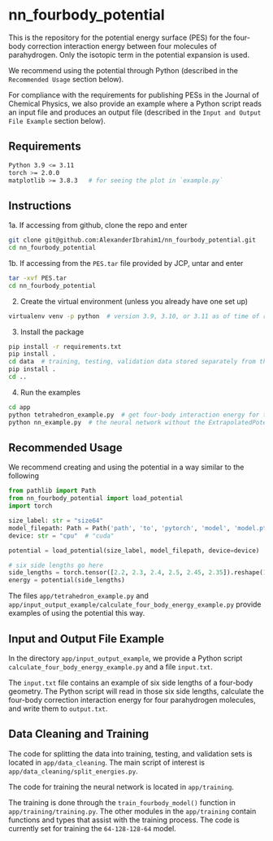 # nn_fourbody_potential

This is the repository for the potential energy surface (PES) for the four-body correction interaction energy between four molecules of parahydrogen. Only the isotopic term in the potential expansion is used.

We recommend using the potential through Python (described in the `Recommended Usage` section below).

For compliance with the requirements for publishing PESs in the Journal of Chemical Physics, we also provide an example where a Python script reads an input file and produces an output file (described in the `Input and Output File Example` section below).


## Requirements
```bash
Python 3.9 <= 3.11
torch >= 2.0.0
matplotlib >= 3.8.3   # for seeing the plot in `example.py`
```


## Instructions
1a. If accessing from github, clone the repo and enter
```bash
git clone git@github.com:AlexanderIbrahim1/nn_fourbody_potential.git
cd nn_fourbody_potential
```
1b. If accessing from the `PES.tar` file provided by JCP, untar and enter
```bash
tar -xvf PES.tar
cd nn_fourbody_potential
```

2. Create the virtual environment (unless you already have one set up)
```bash
virtualenv venv -p python  # version 3.9, 3.10, or 3.11 as of time of release
```

3. Install the package
```bash
pip install -r requirements.txt
pip install .
cd data  # training, testing, validation data stored separately from the source code
pip install .
cd ..
```

4. Run the examples
```bash
cd app
python tetrahedron_example.py  # get four-body interaction energy for the tetrahedron geometry
python nn_example.py  # the neural network without the ExtrapolatedPotential wrapper
```


## Recommended Usage
We recommend creating and using the potential in a way similar to the following
```py
from pathlib import Path
from nn_fourbody_potential import load_potential
import torch

size_label: str = "size64"
model_filepath: Path = Path('path', 'to', 'pytorch', 'model', 'model.pth')
device: str = "cpu"  # "cuda"

potential = load_potential(size_label, model_filepath, device=device)

# six side lengths go here
side_lengths = torch.tensor([2.2, 2.3, 2.4, 2.5, 2.45, 2.35]).reshape(1, 6).to(device)
energy = potential(side_lengths)
```

The files `app/tetrahedron_example.py` and `app/input_output_example/calculate_four_body_energy_example.py` provide examples of using the potential this way.


## Input and Output File Example
In the directory `app/input_output_example`, we provide a Python script `calculate_four_body_energy_example.py` and a file `input.txt`.

The `input.txt` file contains an example of six side lengths of a four-body geometry.
The Python script will read in those six side lengths, calculate the four-body correction interaction energy for four parahydrogen molecules, and write them to `output.txt`.


## Data Cleaning and Training
The code for splitting the data into training, testing, and validation sets is located in `app/data_cleaning`. The main script of interest is `app/data_cleaning/split_energies.py`.

The code for training the neural network is located in `app/training`.

The training is done through the `train_fourbody_model()` function in `app/training/training.py`. The other modules in the `app/training` contain functions and types that assist with the training process. The code is currently set for training the `64-128-128-64` model.
